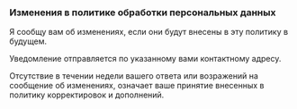 ### Изменения в политике обработки персональных данных

Я сообщу вам об изменениях, если они будут внесены в эту политику в будущем.

Уведомление отправляется по указанному вами контактному адресу.

Отсутствие в течении недели вашего ответа или возражений на сообщение об изменениях, означает ваше принятие внесенных в политику корректировок и дополнений.
